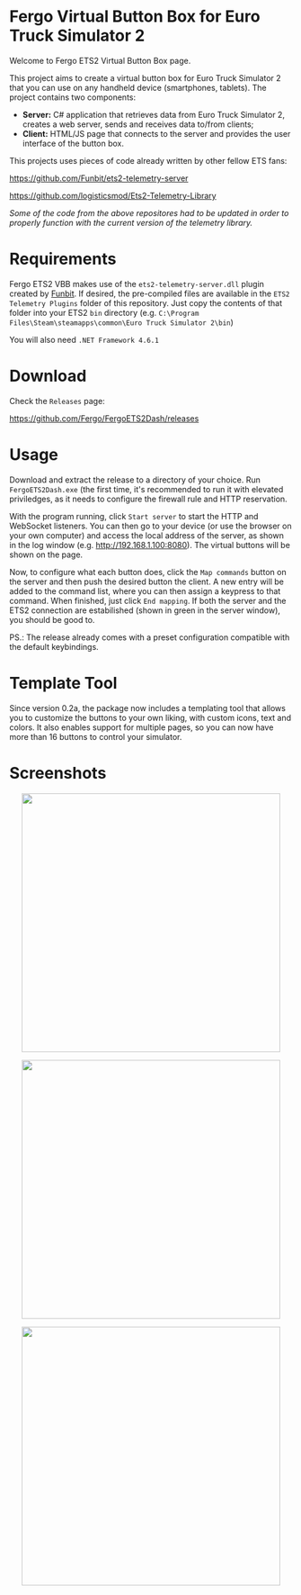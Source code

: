 
# Fergo Virtual Button Box for Euro Truck Simulator 2

Welcome to Fergo ETS2 Virtual Button Box page. 

This project aims to create a virtual button box for Euro Truck Simulator 2 that you can use on any handheld device (smartphones, tablets). The project contains two components:

* **Server:** C# application that retrieves data from Euro Truck Simulator 2, creates a web server, sends and receives data to/from clients;
* **Client:** HTML/JS page that connects to the server and provides the user interface of the button box.

This projects uses pieces of code already written by other fellow ETS fans:

https://github.com/Funbit/ets2-telemetry-server

https://github.com/logisticsmod/Ets2-Telemetry-Library

*Some of the code from the above repositores had to be updated in order to properly function with the current version of the telemetry library.*

# Requirements

Fergo ETS2 VBB makes use of the `ets2-telemetry-server.dll` plugin created by [Funbit](https://github.com/Funbit). If desired, the pre-compiled files are available in the `ETS2 Telemetry Plugins` folder of this repository. Just copy the contents of that folder into your ETS2 `bin` directory (e.g. `C:\Program Files\Steam\steamapps\common\Euro Truck Simulator 2\bin`)

You will also need `.NET Framework 4.6.1`

# Download 

Check the `Releases` page:

https://github.com/Fergo/FergoETS2Dash/releases

# Usage

Download and extract the release to a directory of your choice. Run `FergoETS2Dash.exe` (the first time, it's recommended to run it with elevated priviledges, as it needs to configure the firewall rule and HTTP reservation.

With the program running, click `Start server` to start the HTTP and WebSocket listeners. You can then go to your device (or  use the browser on your own computer) and access the local address of the server, as shown in the log window (e.g. http://192.168.1.100:8080). The virtual buttons will be shown on the page. 

Now, to configure what each button does, click the `Map commands` button on the server and then push the desired button the client. A new entry will be added to the command list, where you can then assign a keypress to that command. When finished, just click `End mapping`. If both the server and the ETS2 connection are estabilished (shown in green in the server window), you should be good to.

PS.: The release already comes with a preset configuration compatible with the default keybindings.

# Template Tool

Since version 0.2a, the package now includes a templating tool that allows you to customize the buttons to your own liking, with custom icons, text and colors. It also enables support for multiple pages, so you can now have more than 16 buttons to control your simulator.

# Screenshots

<p align="center">
  <img width="460" src="https://i.imgur.com/GP3LQxy.jpg">
</p>

<p align="center">
  <img width="460" src="https://i.imgur.com/mQVDdgf.png">
</p>

<p align="center">
  <img width="460" src="https://i.imgur.com/e70hdUh.png">
</p>




